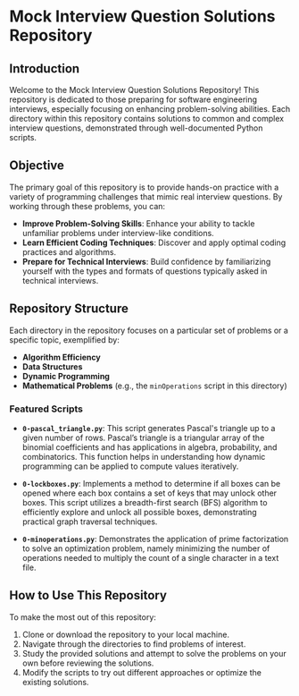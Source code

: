 # Mock Interview Question Solutions Repository

## Introduction
Welcome to the Mock Interview Question Solutions Repository! This repository is dedicated to those preparing for software engineering interviews, especially focusing on enhancing problem-solving abilities. Each directory within this repository contains solutions to common and complex interview questions, demonstrated through well-documented Python scripts.

## Objective
The primary goal of this repository is to provide hands-on practice with a variety of programming challenges that mimic real interview questions. By working through these problems, you can:

- **Improve Problem-Solving Skills**: Enhance your ability to tackle unfamiliar problems under interview-like conditions.
- **Learn Efficient Coding Techniques**: Discover and apply optimal coding practices and algorithms.
- **Prepare for Technical Interviews**: Build confidence by familiarizing yourself with the types and formats of questions typically asked in technical interviews.

## Repository Structure
Each directory in the repository focuses on a particular set of problems or a specific topic, exemplified by:
- **Algorithm Efficiency**
- **Data Structures**
- **Dynamic Programming**
- **Mathematical Problems** (e.g., the `minOperations` script in this directory)

### Featured Scripts
- **`0-pascal_triangle.py`**: This script generates Pascal's triangle up to a given number of rows. Pascal’s triangle is a triangular array of the binomial coefficients and has applications in algebra, probability, and combinatorics. This function helps in understanding how dynamic programming can be applied to compute values iteratively.

- **`0-lockboxes.py`**: Implements a method to determine if all boxes can be opened where each box contains a set of keys that may unlock other boxes. This script utilizes a breadth-first search (BFS) algorithm to efficiently explore and unlock all possible boxes, demonstrating practical graph traversal techniques.

- **`0-minoperations.py`**: Demonstrates the application of prime factorization to solve an optimization problem, namely minimizing the number of operations needed to multiply the count of a single character in a text file.

## How to Use This Repository
To make the most out of this repository:
1. Clone or download the repository to your local machine.
2. Navigate through the directories to find problems of interest.
3. Study the provided solutions and attempt to solve the problems on your own before reviewing the solutions.
4. Modify the scripts to try out different approaches or optimize the existing solutions.
